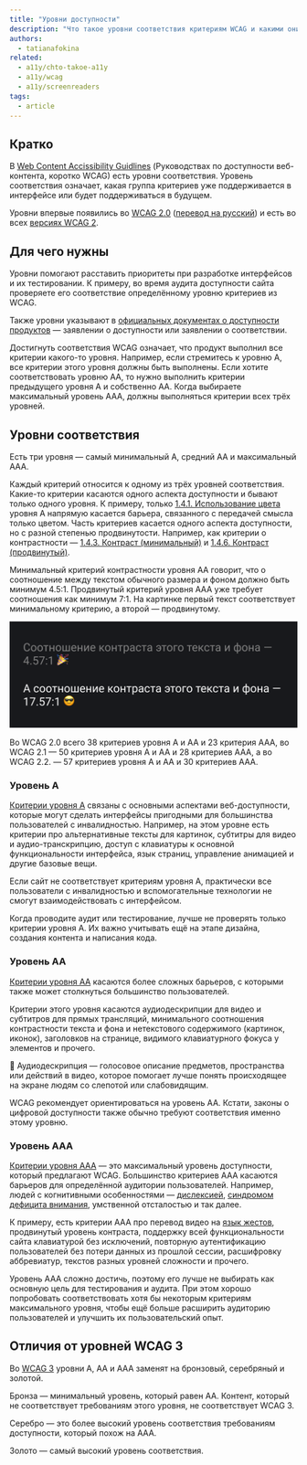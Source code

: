 ```yaml
---
title: "Уровни доступности"
description: "Что такое уровни соответствия критериям WCAG и какими они бывают."
authors:
  - tatianafokina
related:
  - a11y/chto-takoe-a11y
  - a11y/wcag
  - a11y/screenreaders
tags:
  - article
---
```


## Кратко

В [Web Content Accissibility Guidlines](/a11y/wcag/) (Руководствах по доступности веб-контента, коротко WCAG) есть уровни соответствия. Уровень соответствия означает, какая группа критериев уже поддерживается в интерфейсе или будет поддерживаться в будущем.

Уровни впервые появились во [WCAG 2.0](https://www.w3.org/TR/WCAG20/) ([перевод на русский](https://www.w3.org/Translations/WCAG20-ru/)) и есть во всех [версиях WCAG 2](/a11y/wcag/#versii-wcag).

## Для чего нужны

Уровни помогают расставить приоритеты при разработке интерфейсов и их тестировании. К примеру, во время аудита доступности сайта проверяете его соответствие определённому уровню критериев из WCAG.

Также уровни указывают в [официальных документах о доступности продуктов](https://web-standards.ru/articles/a11y-audit-basics/#section-24) — заявлении о доступности или заявлении о соответствии.

Достигнуть соответствия WCAG означает, что продукт выполнил все критерии какого-то уровня. Например, если стремитесь к уровню A, все критерии этого уровня должны быть выполнены. Если хотите соответствовать уровню AA, то нужно выполнить критерии предыдущего уровня A и собственно AA. Когда выбираете максимальный уровень AAA, должны выполняться критерии всех трёх уровней.

## Уровни соответствия

Есть три уровня — самый минимальный A, средний AA и максимальный AAA.

Каждый критерий относится к одному из трёх уровней соответствия. Какие-то критерии касаются одного аспекта доступности и бывают только одного уровня. К примеру, только [1.4.1. Использование цвета](https://www.w3.org/WAI/WCAG21/Understanding/use-of-color.html) уровня A напрямую касается барьера, связанного с передачей смысла только цветом. Часть критериев касается одного аспекта доступности, но с разной степенью продвинутости. Например, как критерии о контрастности — [1.4.3. Контраст (минимальный)](https://www.w3.org/WAI/WCAG21/Understanding/contrast-minimum.html) и [1.4.6. Контраст (продвинутый)](https://www.w3.org/WAI/WCAG21/Understanding/contrast-enhanced.html).

Минимальный критерий контрастности уровня AA говорит, что о соотношение между текстом обычного размера и фоном должно быть минимум 4.5:1. Продвинутый критерий уровня AAA уже требует соотношения как минимум 7:1. На картинке первый текст соответствует минимальному критерию, а второй — продвинутому.

![На почти чёрном фоне расположено два текста. Светло-серый текст «соотношение контраста этого цвета и фона — 4.57:1». Белый текст такой же, только в нём указано уже соотношение 17.57:1.](images/0.png)

Во WCAG 2.0 всего 38 критериев уровня A и AA и 23 критерия AAA, во WCAG 2.1 — 50 критериев уровня A и AA и 28 критериев AAA, а во WCAG 2.2. — 57 критериев уровня A и AA и 30 критериев AAA.

### Уровень A

[Критерии уровня A](https://www.w3.org/WAI/WCAG21/quickref/?currentsidebar=%23col_customize&levels=aa%2Caaa) связаны с основными аспектами веб-доступности, которые могут сделать интерфейсы пригодными для большинства пользователей с инвалидностью. Например, на этом уровне есть критерии про альтернативные тексты для картинок, субтитры для видео и аудио-транскрипцию, доступ с клавиатуры к основной функциональности интерфейса, язык страниц, управление анимацией и другие базовые вещи.

Если сайт не соответствует критериям уровня A, практически все пользователи с инвалидностью и вспомогательные технологии не смогут взаимодействовать с интерфейсом.

Когда проводите аудит или тестирование, лучше не проверять только критерии уровня A. Их важно учитывать ещё на этапе дизайна, создания контента и написания кода.

### Уровень AA

[Критерии уровня AA](https://www.w3.org/WAI/WCAG21/quickref/?currentsidebar=%23col_customize&levels=a%2Caaa) касаются более сложных барьеров, с которыми также может столкнуться большинство пользователей.

Критерии этого уровня касаются аудиодескрипции для видео и субтитров для прямых трансляций, минимального соотношения контрастности текста и фона и нетекстового содержимого (картинок, иконок), заголовков на странице, видимого клавиатурного фокуса у элементов и прочего.

<aside>

👄 Аудиодескрипция — голосовое описание предметов, пространства или действий в видео, которое помогает лучше понять происходящее на экране людям со слепотой или слабовидящим.

</aside>

WCAG рекомендует ориентироваться на уровень AA. Кстати, законы о цифровой доступности также обычно требуют соответствия именно этому уровню.

### Уровень AAA

[Критерии уровня AAA](https://www.w3.org/WAI/WCAG21/quickref/?currentsidebar=%23col_customize&levels=a%2Caa) — это максимальный уровень доступности, который предлагают WCAG. Большинство критериев AAA касаются барьеров для определённой аудитории пользователей. Например, людей с когнитивными особенностями — [дислексией](https://ru.wikipedia.org/wiki/%D0%94%D0%B8%D1%81%D0%BB%D0%B5%D0%BA%D1%81%D0%B8%D1%8F), [синдромом дефицита внимания](https://ru.wikipedia.org/wiki/%D0%A1%D0%B8%D0%BD%D0%B4%D1%80%D0%BE%D0%BC_%D0%B4%D0%B5%D1%84%D0%B8%D1%86%D0%B8%D1%82%D0%B0_%D0%B2%D0%BD%D0%B8%D0%BC%D0%B0%D0%BD%D0%B8%D1%8F_%D0%B8_%D0%B3%D0%B8%D0%BF%D0%B5%D1%80%D0%B0%D0%BA%D1%82%D0%B8%D0%B2%D0%BD%D0%BE%D1%81%D1%82%D0%B8), умственной отсталостью и так далее.

К примеру, есть критерии AAA про перевод видео на [язык жестов](https://ru.wikipedia.org/wiki/%D0%96%D0%B5%D1%81%D1%82%D0%BE%D0%B2%D1%8B%D0%B5_%D1%8F%D0%B7%D1%8B%D0%BA%D0%B8), продвинутый уровень контраста, поддержку всей функциональности сайта клавиатурой без исключений, повторную аутентификацию пользователей без потери данных из прошлой сессии, расшифровку аббревиатур, текстов разных уровней сложности и прочего.

Уровень AAA сложно достичь, поэтому его лучше не выбирать как основную цель для тестирования и аудита. При этом хорошо попробовать соответствовать хотя бы некоторым критериям максимального уровня, чтобы ещё больше расширить аудиторию пользователей и улучшить их пользовательский опыт.

## Отличия от уровней WCAG 3

Во [WCAG 3](https://www.w3.org/TR/wcag-3.0/) уровни A, AA и AAA заменят на бронзовый, серебряный и золотой.

Бронза — минимальный уровень, который равен AA. Контент, который не соответствует требованиям этого уровня, не соответствует WCAG 3.

Серебро — это более высокий уровень соответствия требованиям доступности, который похож на AAA.

Золото — самый высокий уровень соответствия.
